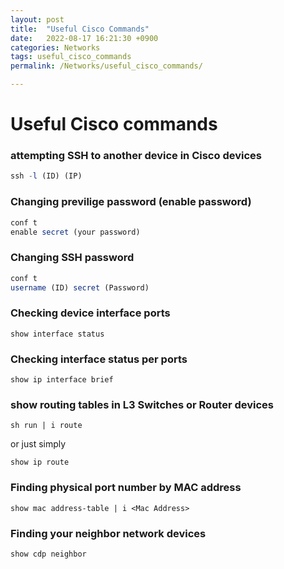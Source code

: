 ```yaml
---
layout: post
title:  "Useful Cisco Commands"
date:   2022-08-17 16:21:30 +0900
categories: Networks
tags: useful_cisco_commands
permalink: /Networks/useful_cisco_commands/

---
```


# Useful Cisco commands

### attempting SSH to another device in Cisco devices

```jsx
ssh -l (ID) (IP)
```

### Changing previlige password (enable password)

```jsx
conf t
enable secret (your password)
```

### Changing SSH password

```jsx
conf t
username (ID) secret (Password)
```

### Checking device interface ports

```
show interface status
```

### Checking interface status per ports

```
show ip interface brief
```

### show routing tables in L3 Switches or Router devices

```
sh run | i route
```

or just simply

```
show ip route
```

### Finding physical port number by MAC address

```
show mac address-table | i <Mac Address>
```

### Finding your neighbor network devices

```
show cdp neighbor
```